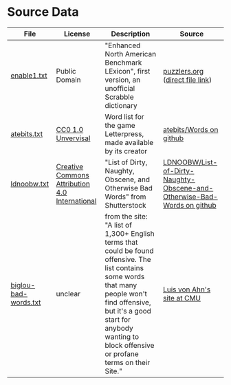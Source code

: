 # Source Data

| File | License | Description | Source |
| --- | --- | --- | --- |
| [enable1.txt](lists/enable1.txt) | Public Domain | "Enhanced North American Benchmark LExicon", first version, an unofficial Scrabble dictionary | [puzzlers.org](http://www.puzzlers.org/dokuwiki/doku.php?id=solving%3awordlists%3aabout%3astart) ([direct file link](http://www.puzzlers.org/pub/wordlists/enable1.txt)) |
| [atebits.txt](lists/atebits.txt) | [CC0 1.0 Unvervisal](licenses/CC0-1.0.txt) | Word list for the game Letterpress, made available by its creator | [atebits/Words on github](https://github.com/atebits/Words) |
| [ldnoobw.txt](lists/ldnoobw.txt) | [Creative Commons Attribution 4.0 International](licenses/CC-Attribution-4.0-International.txt) | "List of Dirty, Naughty, Obscene, and Otherwise Bad Words" from Shutterstock | [LDNOOBW/List-of-Dirty-Naughty-Obscene-and-Otherwise-Bad-Words on github](https://github.com/LDNOOBW/List-of-Dirty-Naughty-Obscene-and-Otherwise-Bad-Words) |
| [biglou-bad-words.txt](lists/biglou-bad-words.txt) | unclear | from the site: "A list of 1,300+ English terms that could be found offensive. The list contains some words that many people won't find offensive, but it's a good start for anybody wanting to block offensive or profane terms on their Site." | [Luis von Ahn's site at CMU](https://www.cs.cmu.edu/~biglou/resources/)
